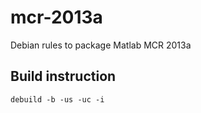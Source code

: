 mcr-2013a
=========

Debian rules to package Matlab MCR 2013a

Build instruction
-----------------

    debuild -b -us -uc -i
